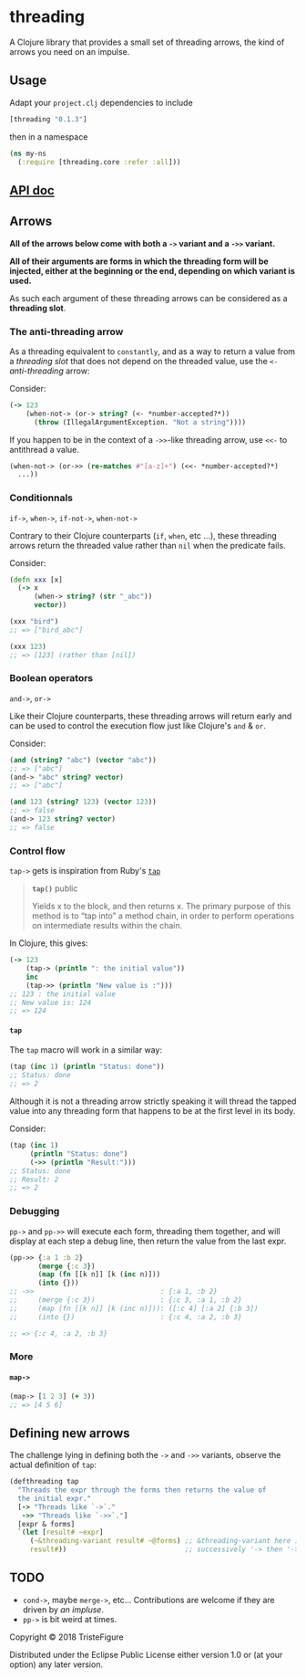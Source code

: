 # threading

A Clojure library that provides a small set of threading arrows, the kind of arrows you need on an impulse.

## Usage

Adapt your `project.clj` dependencies to include

```clojure
[threading "0.1.3"]
```

then in a namespace

```clojure
(ns my-ns
  (:require [threading.core :refer :all]))
```

## [API doc](https://tristefigure.github.io/threading/index.html)

## Arrows

**All of the arrows below come with both a `->` variant and a `->>` variant.**

**All of their arguments are forms in which the threading form will be injected, either at the beginning or the end, depending on which variant is used.**

As such each argument of these threading arrows can be considered as a **threading slot**.

### The anti-threading arrow

As a threading equivalent to `constantly`, and as a way to return a value from a *threading slot* that does not depend on the threaded value, use the `<-` *anti-threading* arrow:

Consider:
```clojure
(-> 123
    (when-not-> (or-> string? (<- *number-accepted?*))
      (throw (IllegalArgumentException. "Not a string"))))
```

If you happen to be in the context of a `->>`-like threading arrow, use `<<-` to antithread a value.
```clojure
(when-not-> (or->> (re-matches #"[a-z]+") (<<- *number-accepted?*)
  ...))
```

### Conditionnals

`if->`, `when->`, `if-not->`, `when-not->`

Contrary to their Clojure counterparts (`if`, `when`, etc ...), these threading arrows return the threaded value rather than `nil` when the predicate fails.

Consider:
```clojure
(defn xxx [x]
  (-> x
      (when-> string? (str "_abc"))
      vector))

(xxx "bird")
;; => ["bird_abc"]

(xxx 123)
;; => [123] (rather than [nil])
```

### Boolean operators

`and->`, `or->`

Like their Clojure counterparts, these threading arrows will return early and can be used to control the execution flow just like Clojure's `and` & `or`.

Consider:
```clojure
(and (string? "abc") (vector "abc"))
;; => ["abc"]
(and-> "abc" string? vector)
;; => ["abc"]

(and 123 (string? 123) (vector 123))
;; => false
(and-> 123 string? vector)
;; => false
```

### Control flow

`tap->` gets is inspiration from Ruby's [`tap`](https://apidock.com/ruby/Object/tap)

> **`tap()`** public
> 
> Yields x to the block, and then returns x. The primary purpose of this
> method is to “tap into” a method chain, in order to perform operations on
> intermediate results within the chain.

In Clojure, this gives:
```clojure
(-> 123
    (tap-> (println ": the initial value"))
    inc
    (tap->> (println "New value is :")))
;; 123 : the initial value
;; New value is: 124
;; => 124
```

#### `tap`

The `tap` macro will work in a similar way:
```clojure
(tap (inc 1) (println "Status: done"))
;; Status: done
;; => 2
```

Although it is not a threading arrow strictly speaking it will thread the tapped value into any threading form that happens to be at the first level in its body.

Consider:
```clojure
(tap (inc 1)
     (println "Status: done")
     (->> (println "Result:")))
;; Status: done
;; Result: 2
;; => 2
```

### Debugging

`pp->` and `pp->>` will execute each form, threading them together, and will display at each step a debug line, then return the value from the last expr.
 
```clojure
(pp->> {:a 1 :b 2}
       (merge {:c 3})
       (map (fn [[k n]] [k (inc n)]))
       (into {}))
;; ->>                               : {:a 1, :b 2}
;;     (merge {:c 3})                : {:c 3, :a 1, :b 2}
;;     (map (fn [[k n]] [k (inc n)])): ([:c 4] [:a 2] [:b 3])
;;     (into {})                     : {:c 4, :a 2, :b 3}

;; => {:c 4, :a 2, :b 3}
```

### More

#### `map->`

```clojure
(map-> [1 2 3] (+ 3))
;; => [4 5 6]
```

## Defining new arrows

The challenge lying in defining both the `->` and `->>` variants, observe the actual definition of `tap`:

```clojure
(defthreading tap
  "Threads the expr through the forms then returns the value of
  the initial expr."
  [-> "Threads like `->`."
   ->> "Threads like `->>`."]
  [expr & forms]
  `(let [result# ~expr]
     (~&threading-variant result# ~@forms) ;; &threading-variant here is
     result#))                             ;; successively '-> then '->>
```


## TODO

-  `cond->`, maybe `merge->`, etc... Contributions are welcome if they are driven by *an impluse*.
-  `pp->` is bit weird at times.



Copyright © 2018 TristeFigure

Distributed under the Eclipse Public License either version 1.0 or (at
your option) any later version.
